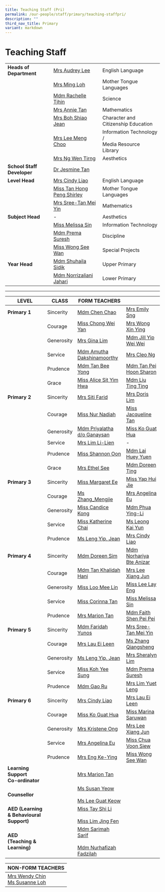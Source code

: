 ```yaml
---
title: Teaching Staff (Pri)
permalink: /our-people/staff/primary/teaching-staffpri/
description: ""
third_nav_title: Primary
variant: markdown
---
```

# **Teaching Staff**

| 	| 	|  	|
|---	|---	|---	|
| **Heads of Department** | [Mrs Audrey Lee](mailto:lim_ya_qi@moe.edu.sg) | English Language |
|  	| [Mrs Ming Loh](mailto:ming_loh@moe.edu.sg) 	| Mother Tongue Languages 	|
|  	| [Mdm Rachelle Tjhin](mailto:rachelle_tjhin_hui_ying@moe.edu.sg) 	| Science 	|
|  	| [Mrs Annie Tan](mailto:tan_kim_neo_annie@moe.edu.sg) 	| Mathematics 	|
|  	| [Mrs Boh Shiao Jean](mailto:lee_shiao_jean@moe.edu.sg) 	| Character and Citizenship Education 	|
|  	| [Mrs Lee Meng Choo](mailto:lim_meng_choo_a@moe.edu.sg) 	| Information Technology /<br>Media Resource Library 	|
|  	| [Mrs Ng Wen Tirng](mailto:yang_wen_tirng@moe.edu.sg)	| Aesthetics 	|
| **School Staff Developer** 	| [Dr Jesmine Tan](mailto:jesmine_tan@moe.edu.sg) 	|  	|
| **Level Head** 	| [Mrs Cindy Liao](mailto:woon_li_rong_cindy@moe.edu.sg) 	| English Language 	|
|  	| [Miss Tan Hong Peng Shirley](mailto:tan_hong_peng_shirley@moe.edu.sg) 	| Mother Tongue Languages 	|
|  	| [Mrs Sree-Tan Mei Yin](tan_mei_yin_a@moe.edu.sg) 	| Mathematics 	|
| **Subject Head** 	| - 	| Aesthetics 	|
|  	| [Miss Melissa Sin](mailto:sin_yue_ting_melissa@moe.edu.sg) 	| Information Technology 	|
|  	| [Mdm Prema Suresh](mailto:prema_suresh@moe.edu.sg) 	| Discipline 	|
|  	| [Miss Wong See Wan](mailto:wong_see_wan@moe.edu.sg) 	| Special Projects 	|
| **Year Head** 	|  [Mdm Shuhaila Sidik](mailto:shuhaila_sidik@moe.edu.sg)	| Upper Primary 	|
|  	| [Mdm Norrizaliani Jahari](mailto:norrizaliani_jahari@moe.edu.sg) 	| Lower Primary 	|

-----------------------------------------------------------------------




| **LEVEL** 	| CLASS 	| FORM TEACHERS 	|  	|
|---	|---	|---	|---	|
| **Primary 1** 	| Sincerity 	| [Mdm Chen Chao](mailto:chen_chao_a@moe.edu.sg) 	| [Mrs Emily Sng](mailto:Chua_Xing_Ting_Emily@moe.edu.sg) 	|
|  	| Courage 	| [Miss Chong Wei Yan](mailto:chong_wei_yan@moe.edu.sg) 	| [Mrs Wong Xin Ying](mailto:ho_xin_ying@moe.edu.sg) 	|
|  	| Generosity 	| [Mrs Gina Lim](mailto:poon_yoke_chee@moe.edu.sg) 	| [Mdm Jill Yip Wei Wei](mailto:yip_wei_wei@moe.edu.sg) 	|
|  	| Service 	| [Mdm Amutha Dakshinamoorthy](mailto:amutha_dakshinamoorthy@moe.edu.sg) 	| [Mrs Cleo Ng](mailto:wong_yuin_ping_cleo@moe.edu.sg) 	|
|  	| Prudence 	| [Mdm Tan Bee Yong](mailto:tan_bee_yong@moe.edu.sg) 	| [Mdm Tan Pei Hoon Sharon](mailto:tan_pei_hoon_sharon@moe.edu.sg)	|
|  	| Grace 	| [Miss Alice Sit Yim Hwa](mailto:sit_yim_hwa@moe.edu.sg) 	| [Mdm Liu Ting Ting](mailto:liu_ting_ting@moe.edu.sg) 	|
| **Primary 2** 	| Sincerity 	| [Mrs Siti Farid](mailto:siti_rakhmayati@moe.edu.sg) 	| [Mrs Doris Lim](mailto:chng_kim_leng_doris@moe.edu.sg) 	|
|  	| Courage 	| [Miss Nur Nadiah](mailto:nur_nadiah_ahmad_jani@moe.edu.sg) 	| [Miss Jacqueline Tan](mailto:tan_shiow_yuen_jacqueline@moe.edu.sg) 	|
|  	| Generosity 	| [Mdm Priyalatha d/o Ganaysan](mailto:priyalatha_ganaysan@moe.edu.sg) 	| [Miss Ko Guat Hua](mailto:ko_guat_hua@moe.edu.sg) 	|
|  	| Service 	| [Mrs Lim Li-Lien](mailto:cho_li-lien@moe.edu.sg) 	| - 	|
|  	| Prudence 	| [Miss Shannon Oon](mailto:oon_qian_yi_shannon@moe.edu.sg) 	| [Mdm Lai Huey Yuen](mailto:lai_huey_yuen@moe.edu.sg)	|
|  	| Grace 	| [Mrs Ethel See](mailto:teh_hua_sim@moe.edu.sg)	| [Mdm Doreen Ting](mailto:ting_sye_ying_doreen@moe.edu.sg) 	|
| **Primary 3** 	| Sincerity 	| [Miss Margaret Ee](mailto:ee_swee_keow_margaret@moe.edu.sg) 	| [Miss Yap Hui Jie](mailto:yap_hui_jie@moe.edu.sg)	|
|  	| Courage 	| [Ms Zhang_Mengjie](mailto:zhang_mengjie@moe.edu.sg) 	| [Mrs Angelina Eu](mailto:low_shu_ling_angelina@moe.edu.sg) 	|
|  	| Generosity 	| [Miss Candice Kong](mailto:kong_kaijun_candice@moe.edu.sg)	| [Mdm Phua Ying-Li](mailto:phua_ying-li@moe.edu.sg) 	|
|  	| Service 	| [Miss Katherine Chai](mailto:katherine_chai_kui_yi@moe.edu.sg) 	| [Ms Leong Kai Yun](mailto:sin_yue_ting_melissa@moe.edu.sg) 	|
|  	| Prudence 	| [Ms Leng Yip, Jean](mailto:leng_yip_jean@moe.edu.sg) 	| [Mrs Cindy Liao](mailto:woon_li_rong_cindy@moe.edu.sg)	|
| **Primary 4** 	| Sincerity 	| [Mdm Doreen Sim](mailto:sim_ling_yim@moe.edu.sg) 	| [Mdm Norhariya Bte Anizar](mailto:norhariya_anizar@moe.edu.sg) 	|
|  	| Courage 	| [Mdm Tan Khalidah Hani](mailto:tan_khalidah_hani@moe.edu.sg) 	| [Mrs Lee Xiang Jun](mailto:heng_xiang_jun@moe.edu.sg) 	|
|  	| Generosity 	| [Miss Loo Mee Lin](mailto:loo_mee_lin@moe.edu.sg) 	| [Miss Lee Lay Eng](mailto:lee_lay_eng_a@moe.edu.sg) 	|
|  	| Service 	| [Miss Corinna Tan](mailto:tan_cailing_corinna@moe.edu.sg)	| [Miss Melissa Sin](mailto:sin_yue_ting_melissa@moe.edu.sg) 	|
|  	| Prudence 	| [Mrs Marion Tan](mailto:marion_winings@moe.edu.sg) 	| [Mdm Faith Shen Pei Pei](mailto:faith_shen_pei_pei@moe.edu.sg) 	|
| **Primary 5** 	| Sincerity 	| [Mdm Faridah Yunos](mailto:faridah_yunos@moe.edu.sg) 	| [Mrs Sree-Tan Mei Yin](mailto:tan_mei_yin_a@moe.edu.sg) 	|
|  	| Courage 	| [Mrs Lau Ei Leen](mailto:tay_ei_leen@moe.edu.sg)	| [Ms Zhang Qiangsheng](mailto:zhang_qiangsheng@moe.edu.sg) 	|
|  	| Generosity 	| [Ms Leng Yip, Jean](mailto:leng_yip_jean@moe.edu.sg) 	| [Mrs Sheralyn Lim](mailto:koo_lu-ming_sheralyn@moe.edu.sg) 	|
|  	| Service 	| [Miss Koh Yee Sung](mailto:koh_yee_sung@moe.edu.sg) 	| [Mdm Prema Suresh](mailto:prema_prabhakaran@moe.edu.sg) 	|
|  	| Prudence 	| [Mdm Gao Ru](mailto:gao_ru@moe.edu.sg) 	| [Mrs Lim Yuet Leng](mailto:toh_yuet_leng@moe.edu.sg) 	|
| **Primary 6** 	| Sincerity 	| [Mrs Cindy Liao](mailto:woon_li_rong_cindy@moe.edu.sg) 	| [Mrs Lau Ei Leen](mailto:tay_ei_leen@moe.edu.sg) 	|
|  	| Courage 	| [Miss Ko Guat Hua](mailto:ko_guat_hua@moe.edu.sg) 	| [Miss Marina Saruwan](mailto:marina_saruwan@moe.edu.sg) 	|
|  	| Generosity 	| [Mrs Kristene Ong](mailto:kristene_chan_yan_jun@moe.edu.sg) 	| [Mrs Lee Xiang Jun](mailto:heng_xiang_jun@moe.edu.sg) 	|
|  	| Service 	| [Mrs Angelina Eu](mailto:low_shu_ling_angelina@moe.edu.sg) 	| [Miss Chua Voon Siew](mailto:chua_voon_siew@moe.edu.sg) 	|
|  	| Prudence 	| [Mrs Eng Ke-Ying](mailto:chua_ke_ying@moe.edu.sg) 	| [Miss Wong See Wan](mailto:wong_see_wan@moe.edu.sg) 	|
| **Learning Support<br>Co-ordinator** 	|  	| [Mrs Marion Tan](mailto:marion_winings@moe.edu.sg) 	|  	|
| **Counsellor** 	|  	| [Ms Susan Yeow](mailto:yeow_mei_mei_susan@moe.edu.sg)<br><br>[Ms Lee Guat Keow](mailto:lee_guat_keow@moe.edu.sg) 	|  	|
| **AED (Learning &amp; Behavioural Support)** 	|  	| [Miss Tay Shi Li](mailto:tay_shi_li@moe.edu.sg)<br><br>[Miss Lim Jing Fen](mailto:lim_jing_fen@moe.edu.sg) 	|  	|
| **AED (Teaching &amp; Learning)** 	|  	| [Mdm Sarimah Sarif](mailto:sarimah_sarif@moe.edu.sg)<br><br>[Mdm Nurhafizah Fadzilah](mailto:nurhafizah_haris_fadzilah@moe.edu.sg) 	|  	|


| NON-FORM TEACHERS 	|
|---	|
| [Mrs Wendy Chin](mailto:quek_siew_cheng@moe.edu.sg)<br>[Ms Susanne Loh](mailto:hee_seok_lan@moe.edu.sg) 	|